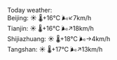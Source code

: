 Today weather:  
Beijing: ☀️   🌡️+16°C 🌬️↙7km/h  
Tianjin: ☀️   🌡️+16°C 🌬️↗18km/h  
Shijiazhuang: ☀️   🌡️+18°C 🌬️→4km/h  
Tangshan: ☀️   🌡️+17°C 🌬️↗13km/h  
